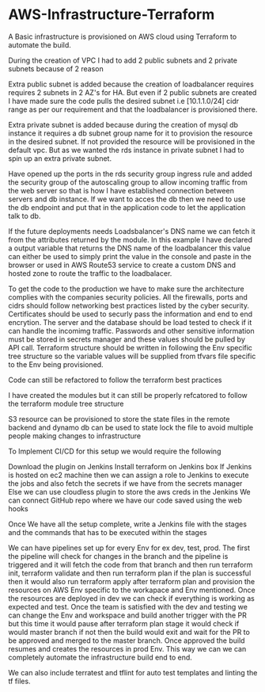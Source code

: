 # AWS-Infrastructure-Terraform
A Basic infrastructure is provisioned on AWS cloud using Terraform to automate the build.


During the creation of VPC I had to add 2 public subnets and 2 private subnets because of 2 reason

Extra public subnet is added because the creation of loadbalancer requires requires 2 subnets in 2 AZ's for HA. But even if 2 public subnets are created I have made sure the code pulls the desired subnet i.e [10.1.1.0/24] cidr range as per our requirement and that the loadbalancer is provisioned there.

Extra private subnet is added because during the creation of mysql db instance it requires a db subnet group name for it to provision the resource in the desired subnet. If not provided the resource will be provisioned in the default vpc. But as we wanted the rds instance in private subnet I had to spin up an extra private subnet. 

Have opened up the ports in the rds security group ingress rule and added the security group of the autoscaling group to allow incoming traffic from the web server so that is how I have established connection between servers and db instance. If we want to acces the db then we need to use the db endpoint and put that in the application code to let the application talk to db.

If the future deployments needs Loadsbalancer's DNS name we can fetch it from the attributes returned by the module. In this example I have declared a output variable that returns the DNS name of the loadbalancer this value can either be used to simply print the value in the console and paste in the browser or used in AWS Route53 service to create a custom DNS and hosted zone to route the traffic to the loadbalacer.

To get the code to the production we have to make sure the architecture complies with the companies security policies. All the firewalls, ports and cidrs should follow networking best practices listed by the cyber security. Certificates should be used to securly pass the information and end to end encrytion. The server and the database should be load tested to check if it can handle the incomimg traffic. Passwords and other sensitive information must be stored in secrets manager and these values should be pulled by API call. Terraform structure should be written in following the Env specific tree structure so the variable values will be supplied from tfvars file specific to the Env being provisioned. 

Code can still be refactored to follow the terraform best practices 

I have created the modules but it can still be properly refcatored to follow the terraform module tree structure

S3 resource can be provisioned to store the state files in the remote backend and dynamo db can be used to state lock the file to avoid multiple people making changes to infrastructure

To Implement CI/CD for this setup we would require the following 

Download the plugin on Jenkins 
Install terraform on Jenkins box
If Jenkins is hosted on ec2 machine then we can assign a role to Jenkins to execute the jobs and also fetch the secrets if we have from the secrets manager 
Else we can use cloudless plugin to store the aws creds in the Jenkins 
We can connect GitHub repo where we have our code saved using the web hooks 

Once We have all the setup complete, write a Jenkins file with the stages and the commands that has to be executed within the stages 

We can have pipelines set up for every Env for ex dev, test, prod. The first the pipeline will check for changes in the branch and  the pipeline is triggered and it will fetch the code from that branch and then run terraform init, terraform validate and then run terraform plan if the plan is successful then it would also run terraform apply after terraform plan and provision the resources on AWS Env specific to the workapace and Env mentioned. Once the resources are deployed in dev we can check if everything is working as expected and test. Once the team is satisfied with the dev and testing we can change the Env and workspace and build another trigger with the PR but this time it would pause after terraform plan stage it would check if would master branch if not then the build would exit and wait for the PR to be approved and merged to the master branch. Once approved the build resumes and creates the resources in prod Env. This way we can we can completely automate the infrastructure build end to end.

We can also include terratest and tflint for auto test templates and linting the tf files.
